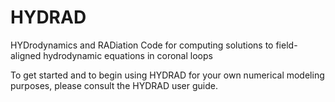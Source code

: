 # HYDRAD
HYDrodynamics and RADiation Code for computing solutions to field-aligned hydrodynamic equations in coronal loops

To get started and to begin using HYDRAD for your own numerical modeling purposes, please consult the HYDRAD user guide.